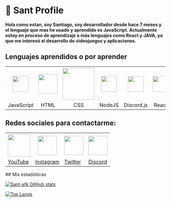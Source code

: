 
# 👋 Sant Profile


**Hola como estan, soy Santiago, soy desarrollador desde hace 7 meses y el lenguaje que mas he usado y aprendido es JavaScript. Actualmente estoy en proceso de aprendizaje a más lenguajes como React y JAVA, ya que me interesó el desarrollo de videojuegos y aplicaciones.**

## Lenguajes aprendidos o por aprender

<table align="center" align-items="center">
  <tr>
    <th><img src="https://upload.wikimedia.org/wikipedia/commons/6/6a/JavaScript-logo.png" width=50></th>
    <th><img src="https://upload.wikimedia.org/wikipedia/commons/thumb/6/61/HTML5_logo_and_wordmark.svg/2048px-HTML5_logo_and_wordmark.svg.png" width=60></th>
    <th><img src="https://1000marcas.net/wp-content/uploads/2021/02/CSS-Logo.png" width=100></th>
    <th><img src="https://brandslogos.com/wp-content/uploads/thumbs/nodejs-icon-logo.png" width=50></th>
    <th><img src="https://discord.js.org/static/djs_logo.png" width=50></th>
    <th><img src="https://upload.wikimedia.org/wikipedia/commons/thumb/4/47/React.svg/250px-React.svg.png" width=50></th>
    <th><img src="https://cdn-icons-png.flaticon.com/512/226/226777.png" width=50></th>
  </tr>
  <tr>
    <td align="center">
        JavaScript
    </td>
    <td align="center">
        HTML
    </td>
    <td align="center">
        CSS
    </td>
    <td align="center">
        NodeJS
    </td>
    <td align="center">
        Discord.js
    </td>
    <td align="center">
        React
    </td>
    <td align="center">
        Java
    </td>
  </tr>
</table>

## Redes sociales para contactarme:

<table align="center" align-items="center">
  <tr>
    <th><img src="https://icones.pro/wp-content/uploads/2021/02/youtube-logo-icone.png" width=70></th>
    <th><img src="https://upload.wikimedia.org/wikipedia/commons/thumb/e/e7/Instagram_logo_2016.svg/2048px-Instagram_logo_2016.svg.png" width=60></th>
    <th><img src="https://upload.wikimedia.org/wikipedia/commons/thumb/4/4f/Twitter-logo.svg/512px-Twitter-logo.svg.png" width=60></th>
    <th><img src="https://logodownload.org/wp-content/uploads/2017/11/discord-logo-0.png" width=60></th>
  </tr>
  <tr>
    <td>
        <a href="https://www.youtube.com/channel/UCi60JKb0AFp4whN-u98wf1A">YouTube</a>
    </td>
     <td>
        <a href="https://www.instagram.com/santiagocs_0/">Instagram</a>
    </td>
     <td>
        <a href="https://twitter.com/Sant_cg_">Twitter</a>
    </td>
    <td>
      <a href="https://discord.gg/tHhNxa9p8s">Discord</a>
    </td>
  </tr>
</table>
## Mis estadisticas
                                                                 
[![Sant-afk GitHub stats](https://github-readme-stats.vercel.app/api?username=Sant-afky&show_icons=true&layout=compact&theme=dark)](https://github.com/Sant-afk)

[![Top Langs](https://github-readme-stats.vercel.app/api/top-langs/?username=Sant-afk&layout=compact&theme=dark)](https://github.com/Sant-afk)

                                  
